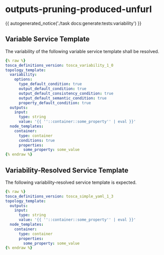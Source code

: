 # outputs-pruning-produced-unfurl

{{ autogenerated_notice('./task docs:generate:tests:variability') }}


## Variable Service Template

The variability of the following variable service template shall be resolved.

```yaml linenums="1"
{% raw %}
tosca_definitions_version: tosca_variability_1_0
topology_template:
  variability:
    options:
      type_default_condition: true
      output_default_condition: true
      output_default_consistency_condition: true
      output_default_semantic_condition: true
      property_default_condition: true
  outputs:
    input:
      type: string
      value: '{{ ''::container::some_property'' | eval }}'
  node_templates:
    container:
      type: container
      conditions: true
      properties:
        some_property: some_value
{% endraw %}
```




## Variability-Resolved Service Template

The following variability-resolved service template is expected.

```yaml linenums="1"
{% raw %}
tosca_definitions_version: tosca_simple_yaml_1_3
topology_template:
  outputs:
    input:
      type: string
      value: '{{ ''::container::some_property'' | eval }}'
  node_templates:
    container:
      type: container
      properties:
        some_property: some_value
{% endraw %}
```

